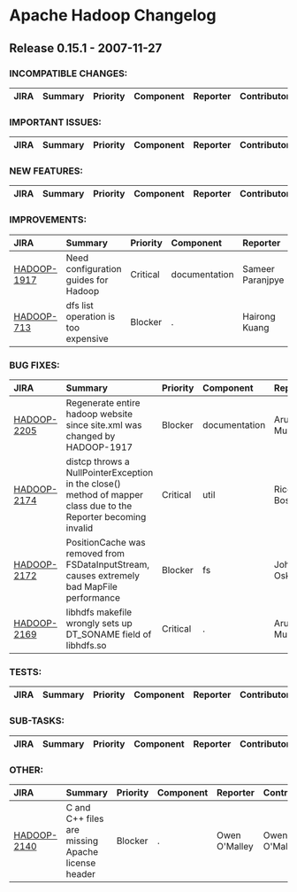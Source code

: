 
<!---
# Licensed to the Apache Software Foundation (ASF) under one
# or more contributor license agreements.  See the NOTICE file
# distributed with this work for additional information
# regarding copyright ownership.  The ASF licenses this file
# to you under the Apache License, Version 2.0 (the
# "License"); you may not use this file except in compliance
# with the License.  You may obtain a copy of the License at
#
#     http://www.apache.org/licenses/LICENSE-2.0
#
# Unless required by applicable law or agreed to in writing, software
# distributed under the License is distributed on an "AS IS" BASIS,
# WITHOUT WARRANTIES OR CONDITIONS OF ANY KIND, either express or implied.
# See the License for the specific language governing permissions and
# limitations under the License.
-->
# Apache Hadoop Changelog

## Release 0.15.1 - 2007-11-27

### INCOMPATIBLE CHANGES:

| JIRA | Summary | Priority | Component | Reporter | Contributor |
|:---- |:---- | :--- |:---- |:---- |:---- |


### IMPORTANT ISSUES:

| JIRA | Summary | Priority | Component | Reporter | Contributor |
|:---- |:---- | :--- |:---- |:---- |:---- |


### NEW FEATURES:

| JIRA | Summary | Priority | Component | Reporter | Contributor |
|:---- |:---- | :--- |:---- |:---- |:---- |


### IMPROVEMENTS:

| JIRA | Summary | Priority | Component | Reporter | Contributor |
|:---- |:---- | :--- |:---- |:---- |:---- |
| [HADOOP-1917](https://issues.apache.org/jira/browse/HADOOP-1917) | Need configuration guides for Hadoop |  Critical | documentation | Sameer Paranjpye | Arun C Murthy |
| [HADOOP-713](https://issues.apache.org/jira/browse/HADOOP-713) | dfs list operation is too expensive |  Blocker | . | Hairong Kuang | dhruba borthakur |


### BUG FIXES:

| JIRA | Summary | Priority | Component | Reporter | Contributor |
|:---- |:---- | :--- |:---- |:---- |:---- |
| [HADOOP-2205](https://issues.apache.org/jira/browse/HADOOP-2205) | Regenerate entire hadoop website since site.xml was changed by HADOOP-1917 |  Blocker | documentation | Arun C Murthy | Arun C Murthy |
| [HADOOP-2174](https://issues.apache.org/jira/browse/HADOOP-2174) | distcp throws a NullPointerException in the close() method of mapper class due to the Reporter becoming invalid |  Critical | util | Riccardo Boscolo | Chris Douglas |
| [HADOOP-2172](https://issues.apache.org/jira/browse/HADOOP-2172) | PositionCache was removed from FSDataInputStream, causes extremely bad MapFile performance |  Blocker | fs | Johan Oskarsson | Doug Cutting |
| [HADOOP-2169](https://issues.apache.org/jira/browse/HADOOP-2169) | libhdfs makefile wrongly sets up DT\_SONAME field of libhdfs.so |  Critical | . | Arun C Murthy | Arun C Murthy |


### TESTS:

| JIRA | Summary | Priority | Component | Reporter | Contributor |
|:---- |:---- | :--- |:---- |:---- |:---- |


### SUB-TASKS:

| JIRA | Summary | Priority | Component | Reporter | Contributor |
|:---- |:---- | :--- |:---- |:---- |:---- |


### OTHER:

| JIRA | Summary | Priority | Component | Reporter | Contributor |
|:---- |:---- | :--- |:---- |:---- |:---- |
| [HADOOP-2140](https://issues.apache.org/jira/browse/HADOOP-2140) | C and C++ files are missing Apache license header |  Blocker | . | Owen O'Malley | Owen O'Malley |


